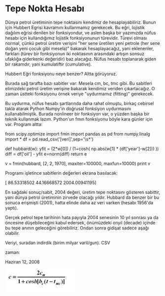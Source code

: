 # Tepe Nokta Hesabı

Dünya petrol üretiminin tepe noktasını kendimiz de hesaplayabiliriz. Bunun için Hubbert Egrisi kavramını kullanmamız gerekecek. Bu eğri, lojistik dağılım eğrisi denilen bir fonksiyondur, ve aslen başka bir yazımızda nüfus hesabı için kullandığımız lojistik fonksiyonunun türevidir. Türevi olması normal, çünkü petrol üretim verişini "her sene üretilen yeni petrole (her sene doğan yeni çocuk gibi mesela)" bakarak hesaplayacağız, yani eklenenler, farkları (türev bir fonksiyonun iki noktasının arasındaki artışın sonsuz ufaklığa giderkenki değeridir) baz alacağız. Nüfus hesabı toplanarak giden bir rakamdır, yani kumulatiftir (cumulative).


Hubbert Eğri fonksiyonu neye benzer? Altta görüyoruz.


Burada sağ tarafta bazı sabitler var: Mesela cm, bc, tmc gibi. Bu sabitleri elimizdeki petrol üretim verişine bakarak kendimiz veriden çıkartacağız. O zaman üstteki fonksiyonu örnek veriye "uydurmamız (fitting)" gerekecek.


Bu uydurma, nüfus hesabı şartlarında daha rahat olmuştu, birkaç cebirsel takla atarak Python Numpy'in doğrusal fonksiyon uydurmasını kullanabilmiştik. Burada nonlineer bir fonksiyon var, o yüzden başka bir teknik kullanmak lazım. Python'un fmın fonksiyonu böyle kara günler için var. Program altta:
 

from scipy.optimize import fmin
import pandas as pd
from numpy.linalg import *
df = pd.read_csv('[veri]',sep='\s*')

def hubbard(w):
    yfit = (2*w[0]) / (1+cosh( np.abs(w[1] * (df['year']-w[2])) ))
    diff = df['oil'] - yfit
    e=norm(diff)
    return e

v = fmin(hubbard, [2, 2, 1970], maxiter=100000, maxfun=10000)
print v


Programı işletince sabitlerin değerleri ekrana basılacak:

[   86.53318502    44.16668572  2004.00941195] 


En sağdaki sonuç/sabit, 2004 değeri, üretim tepe noktasını gösteren sabittir, yani dünya petrol üretiminin zirvede olacağı yıldır. Hubbard da benzer bir bu sonuca erişmişti (2001), hatta elinde daha az veri varken (hesabı 1956'da yaptı).


Gerçek petrol tepe tarihinin hata payıyla 2004 senesinin 10 yıl sonrası ya da öncesine düşebileceğini kabul edersek, önümüzdeki onyıl (decade) içinde bu tepe anının geleceğini görebiliriz. Ondan sonra gidişat sadece aşağı olabilir.


Veriyi, suradan indirdik (birim milyar varil/gun). CSV








zaman:

Haziran 12, 2008










![](peakform.JPG)
